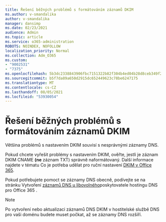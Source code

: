 ```yaml
---
title: Řešení běžných problémů s formátováním záznamů DKIM
ms.author: v-smandalika
author: v-smandalika
manager: dansimp
ms.date: 02/23/2021
audience: Admin
ms.topic: article
ms.service: o365-administration
ROBOTS: NOINDEX, NOFOLLOW
localization_priority: Normal
ms.collection: Adm_O365
ms.custom:
- "9002531"
- "7375"
ms.openlocfilehash: 5b3dc2338843906fbc7151322b82f304b4ed04b28d8ceb349f2705c309cdeae8
ms.sourcegitcommit: b5f7da89a650d2915dc652449623c78be6247175
ms.translationtype: MT
ms.contentlocale: cs-CZ
ms.lasthandoff: 08/05/2021
ms.locfileid: "53930054"
---
```

# <a name="fix-common-problems-with-dkim-record-formatting"></a>Řešení běžných problémů s formátováním záznamů DKIM

Většina problémů s nastavením DKIM souvisí s nesprávnými záznamy DNS.

Pokud chcete vyřešit problémy s nastavením DKIM, ověřte, jestli je záznam DKIM CNAME **(ne** záznam TXT) správně naformátovaný. Další informace najdete v tématu Co je potřeba udělat pro ruční nastavení [DKIM v Office 365](https://docs.microsoft.com/microsoft-365/security/office-365-security/use-dkim-to-validate-outbound-email).

Pokud potřebujete pomoct se záznamy DNS obecně, podívejte se na stránku Vytvoření [záznamů DNS u libovolného](https://docs.microsoft.com/microsoft-365/admin/get-help-with-domains/create-dns-records-at-any-dns-hosting-provider)poskytovatele hostingu DNS pro Office 365 .

> [!NOTE]
> Po vytvoření nebo aktualizaci záznamů DNS DKIM v hostitelské službě DNS pro vaši doménu budete muset počkat, až se záznamy DNS rozšíří.
